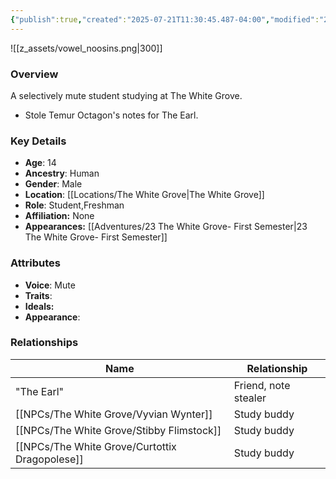 ```yaml
---
{"publish":true,"created":"2025-07-21T11:30:45.487-04:00","modified":"2025-07-27T18:13:57.565-04:00","published":"2025-07-27T18:13:57.565-04:00","cssclasses":"","Age":"14","Ancestry":"Human","Gender":"Male","Location":["[[The White Grove]]"],"Role":["Student","Freshman"],"Affiliation":["None"],"Appearances":["[[23 The White Grove- First Semester]]"]}
---
```



![[z_assets/vowel_noosins.png|300]]

### Overview
A selectively mute student studying at The White Grove.

- Stole Temur Octagon's notes for The Earl.

### Key Details
- **Age**: 14
- **Ancestry**: Human
- **Gender**: Male
- **Location**: [[Locations/The White Grove\|The White Grove]]
- **Role**: Student,Freshman
- **Affiliation:** None
- **Appearances:** [[Adventures/23 The White Grove- First Semester\|23 The White Grove- First Semester]]

### Attributes
- **Voice**: Mute
- **Traits**: 
- **Ideals:** 
- **Appearance**:

### Relationships

| Name                      | Relationship         |
| ------------------------- | -------------------- |
| "The Earl"                | Friend, note stealer |
| [[NPCs/The White Grove/Vyvian Wynter]]         | Study buddy          |
| [[NPCs/The White Grove/Stibby Flimstock]]      | Study buddy          |
| [[NPCs/The White Grove/Curtottix Dragopolese]] | Study buddy          |

